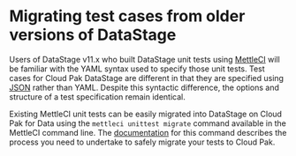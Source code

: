 # Migrating test cases from older versions of DataStage

Users of DataStage v11.x who built DataStage unit tests using [MettleCI](https://www.mettleci.com/) will be familiar with the YAML syntax used to specify those unit tests. Test cases for Cloud Pak DataStage are different in that they are specified using [JSON](test-specification-format.md) rather than YAML.  Despite this syntactic difference, the options and structure of a test specification remain identical.

Existing MettleCI unit tests can be easily migrated into DataStage on Cloud Pak for Data using the `mettleci unittest migrate` command available in the MettleCI command line.  The [documentation](https://datamigrators.atlassian.net/wiki/spaces/MCIDOC/pages/2851274753/UnitTest+Migrate+Command) for this command describes the process you need to undertake to safely migrate your tests to Cloud Pak.
